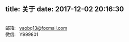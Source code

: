 title: 关于
date: 2017-12-02 20:16:30
---
<br/>
邮箱: &nbsp; <a href="mailto:yaobq13@foxmail.com">yaobq13@foxmail.com</a>
<br/>
微信: &nbsp; Y999801